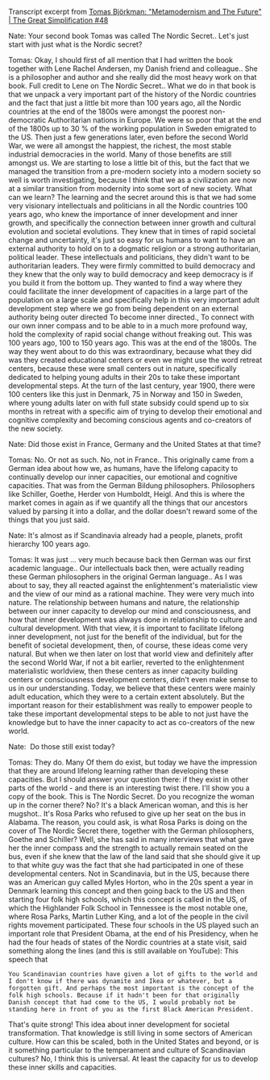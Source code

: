 Transcript excerpt from [Tomas Björkman: "Metamodernism and The Future" | The Great Simplification #48](https://youtu.be/TJa_6AHjLw0?t=3611)

Nate: Your second book Tomas was called The Nordic Secret.. Let's just start with just what is the Nordic secret?

Tomas: Okay, I should first of all mention that I had written the book together with Lene Rachel Andersen, my Danish friend and colleague.. She is a philosopher and author and she really did the most heavy work on that book. Full credit to Lene on The Nordic Secret.. What we do in that book is that we unpack a very important part of the history of the Nordic countries and the fact that just a little bit more than 100 years ago, all the Nordic countries at the end of the 1800s were amongst the poorest non-democratic Authoritarian nations in Europe. We were so poor that at the end of the 1800s up to 30 % of the working population in Sweden emigrated to the US. Then just a few generations later, even before the second World War, we were all amongst the happiest, the richest, the most stable industrial democracies in the world. Many of those benefits are still amongst us. We are starting to lose a little bit of this, but the fact that we managed the transition from a pre-modern society into a modern society so well is worth investigating, because I think that we as a civilization are now at a similar transition from modernity into some sort of new society. What can we learn? The learning and the secret around this is that we had some very visionary intellectuals and politicians in all the Nordic countries 100 years ago, who knew the importance of inner development and inner growth, and specifically the connection between inner growth and cultural evolution and societal evolutions. They knew that in times of rapid societal change and uncertainty, it's just so easy for us humans to want to have an external authority to hold on to a dogmatic religion or a strong authoritarian, political leader. These intellectuals and politicians, they didn't want to be authoritarian leaders. They were firmly committed to build democracy and they knew that the only way to build democracy and keep democracy is if you build it from the bottom up. They wanted to find a way where they could facilitate the inner development of capacities in a large part of the population on a large scale and specifically help in this very important adult development step where we go from being dependent on an external authority being outer directed To become inner directed., To connect with our own inner compass and to be able to in a much more profound way, hold the complexity of rapid social change without freaking out. This was 100 years ago, 100 to 150 years ago. This was at the end of the 1800s. The way they went about to do this was extraordinary, because what they did was they created educational centers or even we might use the word retreat centers, because these were small centers out in nature, specifically dedicated to helping young adults in their 20s to take these important developmental steps. At the turn of the last century, year 1900, there were 100 centers like this just in Denmark, 75 in Norway and 150 in Sweden, where young adults later on with full state subsidy could spend up to six months in retreat with a specific aim of trying to develop their emotional and cognitive complexity and becoming conscious agents and co-creators of the new society.

Nate: Did those exist in France, Germany and the United States at that time?

Tomas: No. Or not as such. No, not in France.. This originally came from a German idea about how we, as humans, have the lifelong capacity to continually develop our inner capacities, our emotional and cognitive capacities. That was from the German Bildung philosophers. Philosophers like Schiller, Goethe, Herder von Humboldt, Heigl. And this is where the market comes in again as if we quantify all the things that our ancestors valued by parsing it into a dollar, and the dollar doesn't reward some of the things that you just said.

Nate: It's almost as if Scandinavia already had a people, planets, profit hierarchy 100 years ago.

Tomas: It was just ... very much because back then German was our first academic language.. Our intellectuals back then, were actually reading these German philosophers in the original German language.. As I was about to say, they all reacted against the enlightenment's materialistic view and the view of our mind as a rational machine. They were very much into nature. The relationship between humans and nature, the relationship between our inner capacity to develop our mind and consciousness, and how that inner development was always done in relationship to culture and cultural development. With that view, it is important to facilitate lifelong inner development, not just for the benefit of the individual, but for the benefit of societal development, then, of course, these ideas come very natural. But when we then later on lost that world view and definitely after the second World War, if not a bit earlier, reverted to the enlightenment materialistic worldview, then these centers as inner capacity building centers or consciousness development centers, didn't even make sense to us in our understanding. Today, we believe that these centers were mainly adult education, which they were to a certain extent absolutely. But the important reason for their establishment was really to empower people to take these important developmental steps to be able to not just have the knowledge but to have the inner capacity to act as co-creators of the new world.

Nate:  Do those still exist today?

Tomas: They do. Many Of them do exist, but today we have the impression that they are around lifelong learning rather than developing these capacities. But I should answer your question there: if they exist in other parts of the world - and there is an interesting twist there. I'll show you a copy of the book. This is The Nordic Secret. Do you recognize the woman up in the corner there? No? It's a black American woman, and this is her mugshot.. It's Rosa Parks who refused to give up her seat on the bus in Alabama. The reason, you could ask, is what Rosa Parks is doing on the cover of The Nordic Secret there, together with the German philosophers, Goethe and Schiller? Well, she has said in many interviews that what gave her the inner compass and the strength to actually remain seated on the bus, even if she knew that the law of the land said that she should give it up to that white guy was the fact that she had participated in one of these developmental centers. Not in Scandinavia, but in the US, because there was an American guy called Myles Horton, who in the 20s spent a year in Denmark learning this concept and then going back to the US and then starting four folk high schools, which this concept is called in the US, of which the Highlander Folk School in Tennessee is the most notable one, where Rosa Parks, Martin Luther King, and a lot of the people in the civil rights movement participated. These four schools in the US played such an important role that President Obama, at the end of his Presidency, when he had the four heads of states of the Nordic countries at a state visit, said something along the lines (and this is still available on YouTube): This speech that

`You Scandinavian countries have given a lot of gifts to the world and I don't know if there was dynamite and Ikea or whatever, but a forgotten gift. And perhaps the most important is the concept of the folk high schools. Because if it hadn't been for that originally Danish concept that had come to the US, I would probably not be standing here in front of you as the first Black American President.`

That's quite strong! This idea about inner development for societal transformation. That knowledge is still living in some sectors of American culture. How can this be scaled, both in the United States and beyond, or is it something particular to the temperament and culture of Scandinavian cultures? No, I think this is universal. At least the capacity for us to develop these inner skills and capacities.
